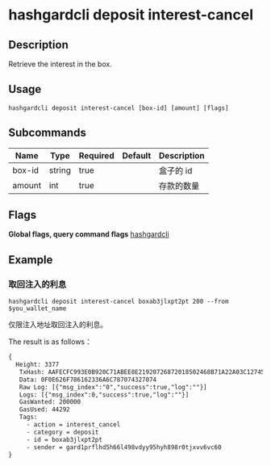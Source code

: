 # hashgardcli deposit interest-cancel

## Description

Retrieve the interest in the box.



## Usage

```shell
hashgardcli deposit interest-cancel [box-id] [amount] [flags]
```



## Subcommands

| Name| Type  | Required | Default   | Description        |
| ------ | ------ | -------- | ------ | ------------ |
| box-id | string | true       |        | 盒子的 id |
| amount | int    | true       |        | 存款的数量   |



## Flags

**Global flags, query command flags** [hashgardcli](../README.md)

## Example
### 取回注入的利息

```shell
hashgardcli deposit interest-cancel boxab3jlxpt2pt 200 --from $you_wallet_name
```

仅限注入地址取回注入的利息。



The result is as follows：

```txt
{
  Height: 3377
   TxHash: AAFECFC993E0B920C71ABEE8E21920726872018502468B71A22A03C12745412E
   Data: 0F0E626F786162336A6C787074327074
   Raw Log: [{"msg_index":"0","success":true,"log":""}]
   Logs: [{"msg_index":0,"success":true,"log":""}]
   GasWanted: 200000
   GasUsed: 44292
   Tags:
     - action = interest_cancel
     - category = deposit
     - id = boxab3jlxpt2pt
     - sender = gard1prflhd5h66l498vdyy95hyh898r0tjxvv6vc60
}
```
